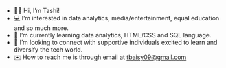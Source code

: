 - 👋🏾 Hi, I’m Tashi!
- 💻 I’m interested in data analytics, media/entertainment, equal education and so much more.
- 🌱 I’m currently learning data analytics, HTML/CSS and SQL language.
- 💞️ I’m looking to connect with supportive individuals excited to learn and diversify the tech world. 
- ✉️ How to reach me is through email at tbaisy09@gmail.com
